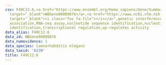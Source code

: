 ```yaml
---
csv: F49C12.6,<a href="https://www.ensembl.org/Homo_sapiens/Gene/Summary?db=core;g=WBGene00009876"
  target="_blank">WBGene00009876</a>,<a href="https://www.ncbi.nlm.nih.gov/pubmed/27496166"
  target="_blank"><i class="fas fa-file"></i></a>",genetic interference,functional
  association,RNA-seq assay,nucleotide sequence identification,nucleotide sequence
  identification,transcriptional regulation,up-regulates activity
data_alias: F49C12.6
data_id: WBGene00009876
data_numevidence: 1
data_species: Caenorhabditis elegans
data_taxid: '6239'
title: F49C12.6
---
```

